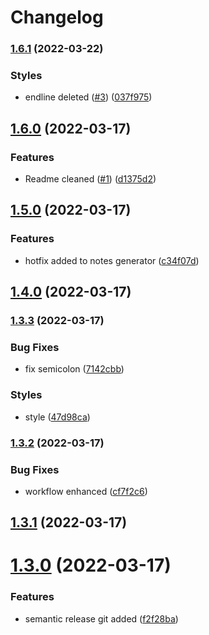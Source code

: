 # Changelog

### [1.6.1](https://github.com/diegosaraviamamani/frontend-tcit/compare/v1.6.0...v1.6.1) (2022-03-22)


### Styles

* endline deleted ([#3](https://github.com/diegosaraviamamani/frontend-tcit/issues/3)) ([037f975](https://github.com/diegosaraviamamani/frontend-tcit/commit/037f975510c2b115bb8214cdecf96746c5f003d5))

## [1.6.0](https://github.com/diegosaraviamamani/frontend-tcit/compare/v1.5.1...v1.6.0) (2022-03-17)


### Features

* Readme cleaned ([#1](https://github.com/diegosaraviamamani/frontend-tcit/issues/1)) ([d1375d2](https://github.com/diegosaraviamamani/frontend-tcit/commit/d1375d25641bbc5ad94f15dd50357f4bf86ae10f))

## [1.5.0](https://github.com/diegosaraviamamani/frontend-tcit/compare/v1.4.0...v1.5.0) (2022-03-17)


### Features

* hotfix added to notes generator ([c34f07d](https://github.com/diegosaraviamamani/frontend-tcit/commit/c34f07d8ba022d1524a5e6d3e435f8150be77190))

## [1.4.0](https://github.com/diegosaraviamamani/frontend-tcit/compare/v1.3.3...v1.4.0) (2022-03-17)

### [1.3.3](https://github.com/diegosaraviamamani/frontend-tcit/compare/v1.3.2...v1.3.3) (2022-03-17)


### Bug Fixes

* fix semicolon ([7142cbb](https://github.com/diegosaraviamamani/frontend-tcit/commit/7142cbbb8d702833b00242bcebc91fb8ad49d1c4))


### Styles

* style ([47d98ca](https://github.com/diegosaraviamamani/frontend-tcit/commit/47d98cafb5740badf5e4622b98ef1c6d03767b37))

### [1.3.2](https://github.com/diegosaraviamamani/frontend-tcit/compare/v1.3.1...v1.3.2) (2022-03-17)


### Bug Fixes

* workflow enhanced ([cf7f2c6](https://github.com/diegosaraviamamani/frontend-tcit/commit/cf7f2c676a49a9f0d330870f0945e49622b33706))

## [1.3.1](https://github.com/diegosaraviamamani/frontend-tcit/compare/v1.3.0...v1.3.1) (2022-03-17)

# [1.3.0](https://github.com/diegosaraviamamani/frontend-tcit/compare/v1.2.0...v1.3.0) (2022-03-17)


### Features

* semantic release git added ([f2f28ba](https://github.com/diegosaraviamamani/frontend-tcit/commit/f2f28ba94dac8bcb7b2c20eec044cbf5663cebe6))

